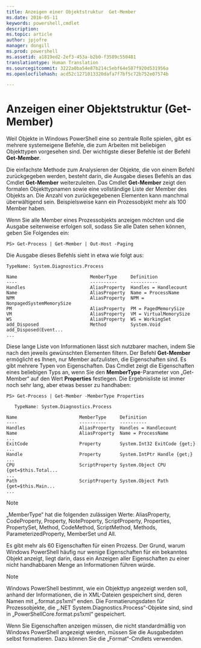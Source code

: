 ```yaml
---
title: Anzeigen einer Objektstruktur  Get-Member
ms.date: 2016-05-11
keywords: powershell,cmdlet
description: 
ms.topic: article
author: jpjofre
manager: dongill
ms.prod: powershell
ms.assetid: a1819ed2-2ef3-453a-b2b0-f3589c550481
translationtype: Human Translation
ms.sourcegitcommit: 3222a0ba54e87b214c5ebf64e587f920d531956a
ms.openlocfilehash: acd52c1271013320dafa7f7bf5c72b752e07574b

---
```


# Anzeigen einer Objektstruktur (Get-Member)
Weil Objekte in Windows PowerShell eine so zentrale Rolle spielen, gibt es mehrere systemeigene Befehle, die zum Arbeiten mit beliebigen Objekttypen vorgesehen sind. Der wichtigste dieser Befehle ist der Befehl **Get-Member**.

Die einfachste Methode zum Analysieren der Objekte, die von einem Befehl zurückgegeben werden, besteht darin, die Ausgabe dieses Befehls an das Cmdlet **Get-Member** weiterzuleiten. Das Cmdlet **Get-Member** zeigt den formalen Objekttypnamen sowie eine vollständige Liste der Member des Objekts an. Die Anzahl von zurückgegebenen Elementen kann manchmal überwältigend sein. Beispielsweise kann ein Prozessobjekt mehr als 100 Member haben.

Wenn Sie alle Member eines Prozessobjekts anzeigen möchten und die Ausgabe seitenweise erfolgen soll, sodass Sie alle Daten sehen können, geben Sie Folgendes ein:

```
PS> Get-Process | Get-Member | Out-Host -Paging
```

Die Ausgabe dieses Befehls sieht in etwa wie folgt aus:

```
TypeName: System.Diagnostics.Process

Name                           MemberType     Definition
----                           ----------     ----------
Handles                        AliasProperty  Handles = Handlecount
Name                           AliasProperty  Name = ProcessName
NPM                            AliasProperty  NPM = NonpagedSystemMemorySize
PM                             AliasProperty  PM = PagedMemorySize
VM                             AliasProperty  VM = VirtualMemorySize
WS                             AliasProperty  WS = WorkingSet
add_Disposed                   Method         System.Void add_Disposed(Event...
...
```

Diese lange Liste von Informationen lässt sich nutzbarer machen, indem Sie nach den jeweils gewünschten Elementen filtern. Der Befehl **Get-Member** ermöglicht es Ihnen, nur Member aufzulisten, die Eigenschaften sind. Es gibt mehrere Typen von Eigenschaften. Das Cmdlet zeigt die Eigenschaften eines beliebigen Typs an, wenn Sie den **MemberType**-Parameter von „Get-Member“ auf den Wert **Properties** festlegen. Die Ergebnisliste ist immer noch sehr lang, aber etwas besser zu handhaben:

```
PS> Get-Process | Get-Member -MemberType Properties

   TypeName: System.Diagnostics.Process

Name                       MemberType     Definition
----                       ----------     ----------
Handles                    AliasProperty  Handles = Handlecount
Name                       AliasProperty  Name = ProcessName
...
ExitCode                   Property       System.Int32 ExitCode {get;}
...
Handle                     Property       System.IntPtr Handle {get;}
...
CPU                        ScriptProperty System.Object CPU {get=$this.Total...
...
Path                       ScriptProperty System.Object Path {get=$this.Main...
...
```

> [!NOTE]
> „MemberType“ hat die folgenden zulässigen Werte: AliasProperty, CodeProperty, Property, NoteProperty, ScriptProperty, Properties, PropertySet, Method, CodeMethod, ScriptMethod, Methods, ParameterizedProperty, MemberSet und All.

Es gibt mehr als 60 Eigenschaften für einen Prozess. Der Grund, warum Windows PowerShell häufig nur wenige Eigenschaften für ein bekanntes Objekt anzeigt, liegt darin, dass ein Anzeigen aller Eigenschaften zu einer nicht handhabbaren Menge an Informationen führen würde.

> [!NOTE]
> Windows PowerShell bestimmt, wie ein Objekttyp angezeigt werden soll, anhand der Informationen, die in XML-Dateien gespeichert sind, deren Namen mit „.format.ps1xml“ enden. Die Formatierungsdaten für Prozessobjekte, die „.NET System.Diagnostics.Process“-Objekte sind, sind in „PowerShellCore.format.ps1xml“ gespeichert.

Wenn Sie Eigenschaften anzeigen müssen, die nicht standardmäßig von Windows PowerShell angezeigt werden, müssen Sie die Ausgabedaten selbst formatieren. Dazu können Sie die „Format“-Cmdlets verwenden.




<!--HONumber=Aug16_HO4-->


